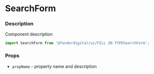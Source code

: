 # SearchForm

### Description
Component description

```js
import SearchForm from '@fenderdigital/ui/FILL IN TYPESearchForm';
```

### Props
* `propName` - property name and description 
